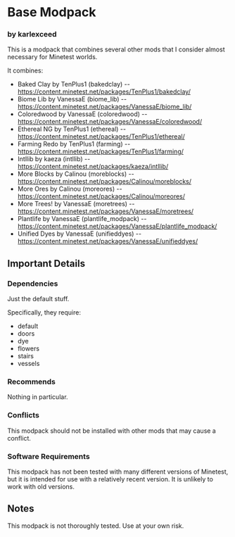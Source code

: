 # Base Modpack
### by karlexceed

This is a modpack that combines several other mods that I consider almost necessary for Minetest worlds.

It combines:
- Baked Clay by TenPlus1 (bakedclay)
-- https://content.minetest.net/packages/TenPlus1/bakedclay/
- Biome Lib by VanessaE (biome_lib)
-- https://content.minetest.net/packages/VanessaE/biome_lib/
- Coloredwood by VanessaE (coloredwood)
-- https://content.minetest.net/packages/VanessaE/coloredwood/
- Ethereal NG by TenPlus1 (ethereal)
-- https://content.minetest.net/packages/TenPlus1/ethereal/
- Farming Redo by TenPlus1 (farming)
-- https://content.minetest.net/packages/TenPlus1/farming/
- Intllib by kaeza (intllib)
-- https://content.minetest.net/packages/kaeza/intllib/
- More Blocks by Calinou (moreblocks)
-- https://content.minetest.net/packages/Calinou/moreblocks/
- More Ores by Calinou (moreores)
-- https://content.minetest.net/packages/Calinou/moreores/
- More Trees! by VanessaE (moretrees)
-- https://content.minetest.net/packages/VanessaE/moretrees/
- Plantlife by VanessaE (plantlife_modpack)
-- https://content.minetest.net/packages/VanessaE/plantlife_modpack/
- Unified Dyes by VanessaE (unifieddyes)
-- https://content.minetest.net/packages/VanessaE/unifieddyes/

## Important Details

### Dependencies
Just the default stuff.

Specifically, they require:
- default
- doors
- dye
- flowers
- stairs
- vessels

### Recommends
Nothing in particular.

### Conflicts
This modpack should not be installed with other mods that may cause a conflict.

### Software Requirements
This modpack has not been tested with many different versions of Minetest, but it is intended for use with a relatively recent version.  It is unlikely to work with old versions.

## Notes

This modpack is not thoroughly tested. Use at your own risk.
